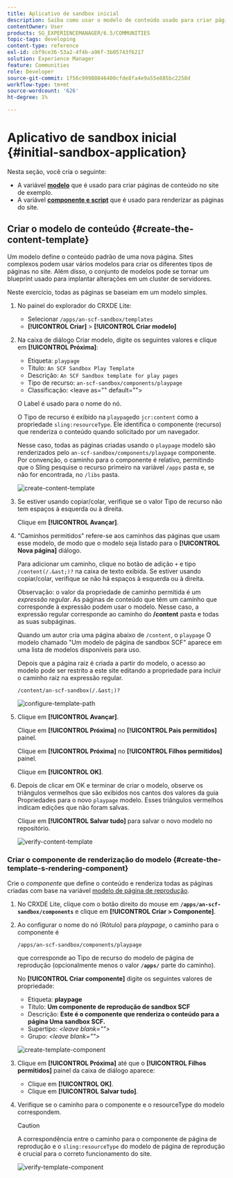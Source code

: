```yaml
---
title: Aplicativo de sandbox inicial
description: Saiba como usar o modelo de conteúdo usado para criar páginas de conteúdo e um componente e script usado para renderizar páginas do site.
contentOwner: User
products: SG_EXPERIENCEMANAGER/6.5/COMMUNITIES
topic-tags: developing
content-type: reference
exl-id: cbf9ce36-53a2-4f4b-a96f-3b05743f6217
solution: Experience Manager
feature: Communities
role: Developer
source-git-commit: 1f56c99980846400cfde8fa4e9a55e885bc2258d
workflow-type: tm+mt
source-wordcount: '626'
ht-degree: 1%

---
```


# Aplicativo de sandbox inicial {#initial-sandbox-application}

Nesta seção, você cria o seguinte:

* A variável **[modelo](#createthepagetemplate)** que é usado para criar páginas de conteúdo no site de exemplo.
* A variável **[componente e script](#create-the-template-s-rendering-component)** que é usado para renderizar as páginas do site.

## Criar o modelo de conteúdo {#create-the-content-template}

Um modelo define o conteúdo padrão de uma nova página. Sites complexos podem usar vários modelos para criar os diferentes tipos de páginas no site. Além disso, o conjunto de modelos pode se tornar um blueprint usado para implantar alterações em um cluster de servidores.

Neste exercício, todas as páginas se baseiam em um modelo simples.

1. No painel do explorador do CRXDE Lite:

   * Selecionar `/apps/an-scf-sandbox/templates`
   * **[!UICONTROL Criar]** > **[!UICONTROL Criar modelo]**

1. Na caixa de diálogo Criar modelo, digite os seguintes valores e clique em **[!UICONTROL Próxima]**:

   * Etiqueta: `playpage`
   * Título: `An SCF Sandbox Play Template`
   * Descrição: `An SCF Sandbox template for play pages`
   * Tipo de recurso: `an-scf-sandbox/components/playpage`
   * Classificação: &lt;leave as=&quot;&quot; default=&quot;&quot;>

   O Label é usado para o nome do nó.

   O Tipo de recurso é exibido na `playpage`do `jcr:content` como a propriedade `sling:resourceType`. Ele identifica o componente (recurso) que renderiza o conteúdo quando solicitado por um navegador.

   Nesse caso, todas as páginas criadas usando o `playpage` modelo são renderizados pelo `an-scf-sandbox/components/playpage` componente. Por convenção, o caminho para o componente é relativo, permitindo que o Sling pesquise o recurso primeiro na variável `/apps` pasta e, se não for encontrada, no `/libs` pasta.

   ![create-content-template](assets/create-content-template-1.png)

1. Se estiver usando copiar/colar, verifique se o valor Tipo de recurso não tem espaços à esquerda ou à direita.

   Clique em **[!UICONTROL Avançar]**.

1. &quot;Caminhos permitidos&quot; refere-se aos caminhos das páginas que usam esse modelo, de modo que o modelo seja listado para o **[!UICONTROL Nova página]** diálogo.

   Para adicionar um caminho, clique no botão de adição `+` e tipo `/content(/.&ast;)?` na caixa de texto exibida. Se estiver usando copiar/colar, verifique se não há espaços à esquerda ou à direita.

   Observação: o valor da propriedade de caminho permitida é um *expressão regular*. As páginas de conteúdo que têm um caminho que corresponde à expressão podem usar o modelo. Nesse caso, a expressão regular corresponde ao caminho do **/content** pasta e todas as suas subpáginas.

   Quando um autor cria uma página abaixo de `/content`, o `playpage` O modelo chamado &quot;Um modelo de página de sandbox SCF&quot; aparece em uma lista de modelos disponíveis para uso.

   Depois que a página raiz é criada a partir do modelo, o acesso ao modelo pode ser restrito a este site editando a propriedade para incluir o caminho raiz na expressão regular.

   `/content/an-scf-sandbox(/.&ast;)?`

   ![configure-template-path](assets/configure-template-path.png)

1. Clique em **[!UICONTROL Avançar]**.

   Clique em **[!UICONTROL Próxima]** no **[!UICONTROL Pais permitidos]** painel.

   Clique em **[!UICONTROL Próxima]** no **[!UICONTROL Filhos permitidos]** painel.

   Clique em **[!UICONTROL OK]**.

1. Depois de clicar em OK e terminar de criar o modelo, observe os triângulos vermelhos que são exibidos nos cantos dos valores da guia Propriedades para o novo `playpage` modelo. Esses triângulos vermelhos indicam edições que não foram salvas.

   Clique em **[!UICONTROL Salvar tudo]** para salvar o novo modelo no repositório.

   ![verify-content-template](assets/verify-content-template.png)

### Criar o componente de renderização do modelo {#create-the-template-s-rendering-component}

Crie o *componente* que define o conteúdo e renderiza todas as páginas criadas com base na variável [modelo de página de reprodução](#createthepagetemplate).

1. No CRXDE Lite, clique com o botão direito do mouse em **`/apps/an-scf-sandbox/components`** e clique em **[!UICONTROL Criar > Componente]**.
1. Ao configurar o nome do nó (Rótulo) para *playpage*, o caminho para o componente é

   `/apps/an-scf-sandbox/components/playpage`

   que corresponde ao Tipo de recurso do modelo de página de reprodução (opcionalmente menos o valor **`/apps/`** parte do caminho).

   No **[!UICONTROL Criar componente]** digite os seguintes valores de propriedade:

   * Etiqueta: **playpage**
   * Título: **Um componente de reprodução de sandbox SCF**
   * Descrição: **Este é o componente que renderiza o conteúdo para a página Uma sandbox SCF.**
   * Supertipo: *&lt;leave blank=&quot;&quot;>*
   * Grupo: *&lt;leave blank=&quot;&quot;>*

   ![create-template-component](assets/create-template-component.png)

1. Clique em **[!UICONTROL Próxima]** até que o **[!UICONTROL Filhos permitidos]** painel da caixa de diálogo aparece:

   * Clique em **[!UICONTROL OK]**.
   * Clique em **[!UICONTROL Salvar tudo]**.

1. Verifique se o caminho para o componente e o resourceType do modelo correspondem.

   >[!CAUTION]
   >
   >A correspondência entre o caminho para o componente de página de reprodução e o `sling:resourceType` do modelo de página de reprodução é crucial para o correto funcionamento do site.

   ![verify-template-component](assets/verify-template-component.png)
